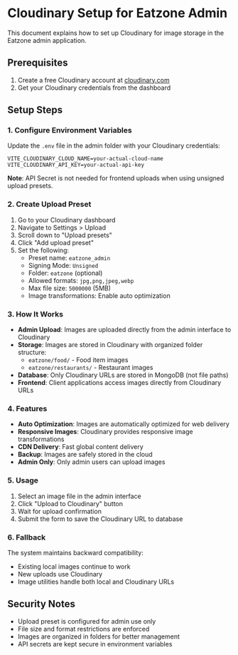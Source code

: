 # Cloudinary Setup for Eatzone Admin

This document explains how to set up Cloudinary for image storage in the Eatzone admin application.

## Prerequisites

1. Create a free Cloudinary account at [cloudinary.com](https://cloudinary.com)
2. Get your Cloudinary credentials from the dashboard

## Setup Steps

### 1. Configure Environment Variables

Update the `.env` file in the admin folder with your Cloudinary credentials:

```env
VITE_CLOUDINARY_CLOUD_NAME=your-actual-cloud-name
VITE_CLOUDINARY_API_KEY=your-actual-api-key
```

**Note**: API Secret is not needed for frontend uploads when using unsigned upload presets.

### 2. Create Upload Preset

1. Go to your Cloudinary dashboard
2. Navigate to Settings > Upload
3. Scroll down to "Upload presets"
4. Click "Add upload preset"
5. Set the following:
   - Preset name: `eatzone_admin`
   - Signing Mode: `Unsigned`
   - Folder: `eatzone` (optional)
   - Allowed formats: `jpg,png,jpeg,webp`
   - Max file size: `5000000` (5MB)
   - Image transformations: Enable auto optimization

### 3. How It Works

- **Admin Upload**: Images are uploaded directly from the admin interface to Cloudinary
- **Storage**: Images are stored in Cloudinary with organized folder structure:
  - `eatzone/food/` - Food item images
  - `eatzone/restaurants/` - Restaurant images
- **Database**: Only Cloudinary URLs are stored in MongoDB (not file paths)
- **Frontend**: Client applications access images directly from Cloudinary URLs

### 4. Features

- **Auto Optimization**: Images are automatically optimized for web delivery
- **Responsive Images**: Cloudinary provides responsive image transformations
- **CDN Delivery**: Fast global content delivery
- **Backup**: Images are safely stored in the cloud
- **Admin Only**: Only admin users can upload images

### 5. Usage

1. Select an image file in the admin interface
2. Click "Upload to Cloudinary" button
3. Wait for upload confirmation
4. Submit the form to save the Cloudinary URL to database

### 6. Fallback

The system maintains backward compatibility:
- Existing local images continue to work
- New uploads use Cloudinary
- Image utilities handle both local and Cloudinary URLs

## Security Notes

- Upload preset is configured for admin use only
- File size and format restrictions are enforced
- Images are organized in folders for better management
- API secrets are kept secure in environment variables
